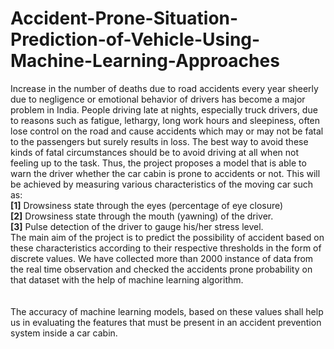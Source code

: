 # Accident-Prone-Situation-Prediction-of-Vehicle-Using-Machine-Learning-Approaches
Increase in the number of deaths due to road accidents every year sheerly due to negligence or emotional behavior
of drivers has become a major problem in India. People driving late at nights, especially truck drivers, due to
reasons such as fatigue, lethargy, long work hours and sleepiness, often lose control on the road and cause
accidents which may or may not be fatal to the passengers but surely results in loss. The best way to avoid these
kinds of fatal circumstances should be to avoid driving at all when not feeling up to the task.
Thus, the project proposes a model that is able to warn the driver whether the car cabin is prone to accidents or
not. This will be achieved by measuring various characteristics of the moving car such as:<br>
<b>[1]</b> Drowsiness state through the eyes (percentage of eye closure)<br>
<b>[2]</b> Drowsiness state through the mouth (yawning) of the driver.<br>
<b>[3]</b> Pulse detection of the driver to gauge his/her stress level.<br>
The main aim of the project is to predict the possibility of accident based on these characteristics according to
their respective thresholds in the form of discrete values. We have collected more than 2000 instance of data from
the real time observation and checked the accidents prone probability on that dataset with the help of machine
learning algorithm.<br><br><br>
The accuracy of machine learning models, based on these values shall help us in evaluating the features that must
be present in an accident prevention system inside a car cabin.
